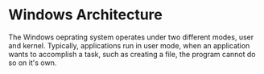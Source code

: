 # Windows Architecture

The Windows oeprating system operates under two different modes, user and kernel. Typically, applications run in user mode, when an application wants to accomplish a task, such as creating a file, the program cannot  do so on it's own.
